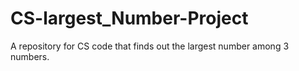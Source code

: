 # CS-largest_Number-Project
A repository for CS code that finds out the largest number among 3 numbers.
